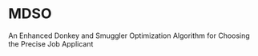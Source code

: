 # MDSO
An Enhanced Donkey and Smuggler Optimization Algorithm for Choosing the Precise Job Applicant

